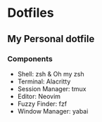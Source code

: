# Dotfiles
My Personal dotfile
---


### Components
* Shell: zsh & Oh my zsh
* Terminal: Alacritty
* Session Manager: tmux
* Editor: Neovim
* Fuzzy Finder: fzf
* Window Manager: yabai


